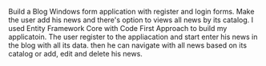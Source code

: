 Build a Blog Windows form application with register and login forms. Make the user add his news and there's option to views all news by its catalog.
I used Entity Framework Core with Code First Approach to build my applicatoin.
The user register to the appliacation and start enter his news in the blog with all its data. then he can navigate with all news based on its catalog or add, edit and delete his news.
